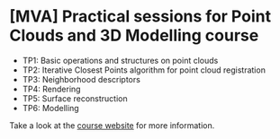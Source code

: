 # [MVA] Practical sessions for Point Clouds and 3D Modelling course

- TP1: Basic operations and structures on point clouds
- TP2: Iterative Closest Points algorithm for point cloud registration
- TP3: Neighborhood descriptors
- TP4: Rendering
- TP5: Surface reconstruction
- TP6: Modelling

Take a look at the [course website](http://caor-mines-paristech.fr/fr/cours-npm3d/) for more information.